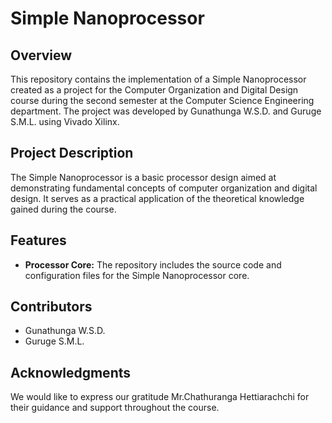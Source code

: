 # Simple Nanoprocessor

## Overview

This repository contains the implementation of a Simple Nanoprocessor created as a project for the Computer Organization and Digital Design course during the second semester at the Computer Science Engineering department. The project was developed by Gunathunga W.S.D. and Guruge S.M.L. using Vivado Xilinx.

## Project Description

The Simple Nanoprocessor is a basic processor design aimed at demonstrating fundamental concepts of computer organization and digital design. It serves as a practical application of the theoretical knowledge gained during the course.

## Features

- **Processor Core:** The repository includes the source code and configuration files for the Simple Nanoprocessor core.

## Contributors

- Gunathunga W.S.D.
- Guruge S.M.L.
  
## Acknowledgments

We would like to express our gratitude Mr.Chathuranga Hettiarachchi for their guidance and support throughout the course.
